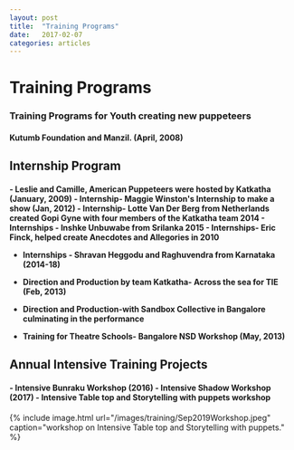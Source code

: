 ```yaml
---
layout: post
title:  "Training Programs"
date:   2017-02-07
categories: articles
---
```


<h1>Training Programs</h1>

<h3>Training Programs for Youth creating new puppeteers</h3>

<h4>Kutumb Foundation and Manzil. (April, 2008)</h4>

<h2>Internship Program</h2>

<h4>- Leslie and Camille, American Puppeteers were hosted by Katkatha (January, 2009) 
- Internship- Maggie Winston's Internship to make a show (Jan, 2012)
- Internship- Lotte Van Der Berg from Netherlands created Gopi Gyne with four members of the Katkatha team 2014 
- Internships - Inshke Unbuwabe from Srilanka 2015
- Internships- Eric Finck, helped create Anecdotes and Allegories in 2010

- Internships - Shravan Heggodu and Raghuvendra from Karnataka (2014-18)
- Direction and Production by team Katkatha- Across the sea for TIE (Feb, 2013)
- Direction and Production-with  Sandbox Collective in Bangalore culminating in the performance

- Training for Theatre Schools- Bangalore NSD Workshop (May, 2013)</h4> 

<h2>Annual Intensive Training Projects</h2>

<h4>- Intensive Bunraku Workshop (2016) 
- Intensive Shadow Workshop (2017) 
- Intensive Table top and Storytelling with puppets workshop</h4>

 {% include image.html url="/images/training/Sep2019Workshop.jpeg" caption="workshop on Intensive Table top and Storytelling with puppets." %}
 
